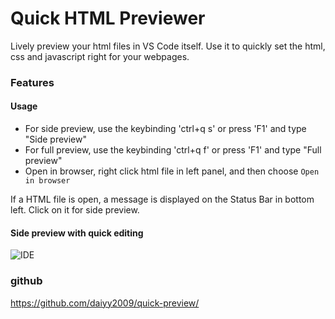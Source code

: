 # Quick HTML Previewer
Lively preview your html files in VS Code itself. Use it to quickly set the html, css and javascript right for your webpages.
### Features
#### Usage
* For side preview, use the keybinding 'ctrl+q s' or press 'F1' and type "Side preview"
* For full preview, use the keybinding 'ctrl+q f' or press 'F1' and type "Full preview"
* Open in browser, right click html file in left panel, and then choose ```Open in browser```

If a HTML file is open, a message is displayed on the Status Bar in bottom left. Click on it for side preview.
#### Side preview with quick editing
![IDE](https://raw.githubusercontent.com/daiyy2009/quick-preview/master/resources/images/preview.gif)

### github
https://github.com/daiyy2009/quick-preview/
